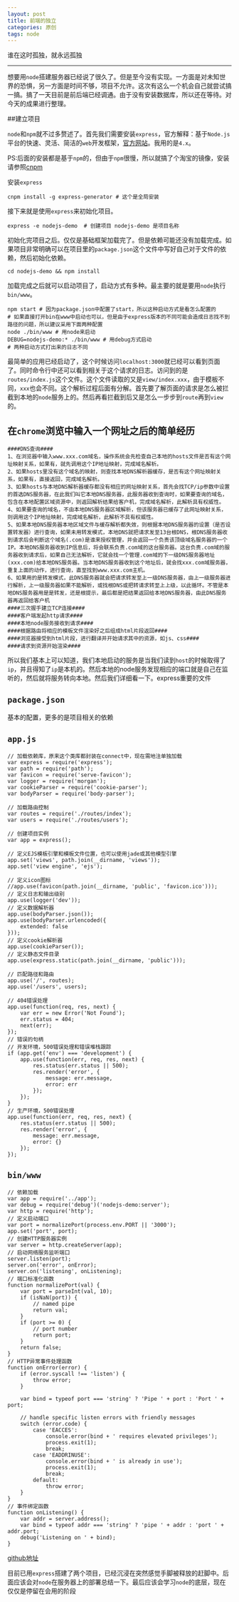 ```yaml
---
layout: post
title: 前端的独立
categories: 原创
tags: node
---
```


谁在这时孤独，就永远孤独

<!--more-->
* * *

想要用`node`搭建服务器已经说了很久了。但是至今没有实现。一方面是对未知世界的恐惧，另一方面是时间不够，项目不允许。这次有这么一个机会自己就尝试搞一搞。搞了一天目前是前后端已经调通。由于没有安装数据库，所以还在等待。对今天的成果进行整理。

##建立项目

`node`和`npm`就不过多赘述了。首先我们需要安装`express`，官方解释：基于`Node.js`平台的快速、灵活、简洁的`web`开发框架，[官方网站](http://expressjs.com/zh/)。我用的是`4.x`。

PS:后面的安装都是基于`npm`的，但由于`npm`很慢，所以就搞了个淘宝的镜像，安装请参照[cnpm](http://npm.taobao.org/)

安装`express`

    cnpm install -g express-generator # 这个是全局安装

接下来就是使用`express`来初始化项目。

    express -e nodejs-demo  # 创建项目 nodejs-demo 是项目名称

初始化完项目之后。仅仅是基础框架加载完了。但是依赖可能还没有加载完成。如果项目非常明确可以在项目里的`package.json`这个文件中写好自己对于文件的依赖，然后初始化依赖。

    cd nodejs-demo && npm install

加载完成之后就可以启动项目了，启动方式有多种。最主要的就是要用`node`执行`bin/www`。

    npm start # 因为package.json中配置了start，所以这种启动方式是看怎么配置的
    # 如果直接打开bin在www中启动也可以，但是由于express版本的不同可能会造成日志找不到路径的问题，所以建议采用下面两种配置
    node ./bin/www # 用node来启动
    DEBUG=nodejs-demo:* ./bin/www # 用debug方式启动
    # 两种启动方式打出来的日志不同

最简单的应用已经启动了，这个时候访问`localhost:3000`就已经可以看到页面了。同时命令行中还可以看到相关于这个请求的日志。访问到的是`routes/index.js`这个文件。这个文件读取的又是`view/index.xxx`，由于模板不同，`xxx`也会不同。这个解析过程后面有分解。首先要了解页面的请求是怎么被拦截到本地的`node`服务上的。然后再看拦截到后又是怎么一步步到`route`再到`view`的。

## 在`chrome`浏览中输入一个网址之后的简单经历

    ####DNS查询####
    1、在浏览器中输入www.xxx.com域名，操作系统会先检查自己本地的hosts文件是否有这个网址映射关系，如果有，就先调用这个IP地址映射，完成域名解析。
    2、如果hosts里没有这个域名的映射，则查找本地DNS解析器缓存，是否有这个网址映射关系，如果有，直接返回，完成域名解析。
    3、如果hosts与本地DNS解析器缓存都没有相应的网址映射关系，首先会找TCP/ip参数中设置的首选DNS服务器，在此我们叫它本地DNS服务器，此服务器收到查询时，如果要查询的域名，包含在本地配置区域资源中，则返回解析结果给客户机，完成域名解析，此解析具有权威性。
    4、如果要查询的域名，不由本地DNS服务器区域解析，但该服务器已缓存了此网址映射关系，则调用这个IP地址映射，完成域名解析，此解析不具有权威性。
    5、如果本地DNS服务器本地区域文件与缓存解析都失效，则根据本地DNS服务器的设置（是否设置转发器）进行查询，如果未用转发模式，本地DNS就把请求发至13台根DNS，根DNS服务器收到请求后会判断这个域名(.com)是谁来授权管理，并会返回一个负责该顶级域名服务器的一个IP。本地DNS服务器收到IP信息后，将会联系负责.com域的这台服务器。这台负责.com域的服务器收到请求后，如果自己无法解析，它就会找一个管理.com域的下一级DNS服务器地址(xxx.com)给本地DNS服务器。当本地DNS服务器收到这个地址后，就会找xxx.com域服务器，重复上面的动作，进行查询，直至找到www.xxx.com主机。
    6、如果用的是转发模式，此DNS服务器就会把请求转发至上一级DNS服务器，由上一级服务器进行解析，上一级服务器如果不能解析，或找根DNS或把转请求转至上上级，以此循环。不管是本地DNS服务器用是是转发，还是根提示，最后都是把结果返回给本地DNS服务器，由此DNS服务器再返回给客户机
    ####三次握手建立TCP连接####
    ####客户端发起http请求####
    ####本地node服务接收到请求####
    ####根据路由将相应的模板文件渲染好之后组成html片段返回####
    ####浏览器接受到html片段，进行翻译并开始请求其中的资源，如js、css####
    ####请求到资源开始渲染####

所以我们基本上可以知道，我们本地启动的服务是当我们读到`host`的时候取得了`ip`，并且得知了`ip`是本机的。然后本地的node服务发现相应的端口就是自己在监听的，然后就将服务转向本地。然后我们详细看一下。express重要的文件

## `package.json`

基本的配置，更多的是项目相关的依赖

## `app.js`

    // 加载依赖库，原来这个类库都封装在connect中，现在需地注单独加载
    var express = require('express');
    var path = require('path');
    var favicon = require('serve-favicon');
    var logger = require('morgan');
    var cookieParser = require('cookie-parser');
    var bodyParser = require('body-parser');

    // 加载路由控制
    var routes = require('./routes/index');
    var users = require('./routes/users');

    // 创建项目实例
    var app = express();

    // 定义EJS模板引擎和模板文件位置，也可以使用jade或其他模型引擎
    app.set('views', path.join(__dirname, 'views'));
    app.set('view engine', 'ejs');

    // 定义icon图标
    //app.use(favicon(path.join(__dirname, 'public', 'favicon.ico')));
    // 定义日志和输出级别
    app.use(logger('dev'));
    // 定义数据解析器
    app.use(bodyParser.json());
    app.use(bodyParser.urlencoded({
        extended: false
    }));
    // 定义cookie解析器
    app.use(cookieParser());
    // 定义静态文件目录
    app.use(express.static(path.join(__dirname, 'public')));

    // 匹配路径和路由
    app.use('/', routes);
    app.use('/users', users);

    // 404错误处理
    app.use(function(req, res, next) {
        var err = new Error('Not Found');
        err.status = 404;
        next(err);
    });
    // 错误的句柄
    // 开发环境，500错误处理和错误堆栈跟踪
    if (app.get('env') === 'development') {
        app.use(function(err, req, res, next) {
            res.status(err.status || 500);
            res.render('error', {
                message: err.message,
                error: err
            });
        });
    }
    // 生产环境，500错误处理
    app.use(function(err, req, res, next) {
        res.status(err.status || 500);
        res.render('error', {
            message: err.message,
            error: {}
        });
    });

## `bin/www`

    // 依赖加载
    var app = require('../app');
    var debug = require('debug')('nodejs-demo:server');
    var http = require('http');
    // 定义启动端口
    var port = normalizePort(process.env.PORT || '3000');
    app.set('port', port);
    // 创建HTTP服务器实例
    var server = http.createServer(app);
    // 启动网络服务监听端口
    server.listen(port);
    server.on('error', onError);
    server.on('listening', onListening);
    // 端口标准化函数
    function normalizePort(val) {
        var port = parseInt(val, 10);
        if (isNaN(port)) {
            // named pipe
            return val;
        }
        if (port >= 0) {
            // port number
            return port;
        }
        return false;
    }
    // HTTP异常事件处理函数
    function onError(error) {
        if (error.syscall !== 'listen') {
            throw error;
        }

        var bind = typeof port === 'string' ? 'Pipe ' + port : 'Port ' + port;

        // handle specific listen errors with friendly messages
        switch (error.code) {
            case 'EACCES':
                console.error(bind + ' requires elevated privileges');
                process.exit(1);
                break;
            case 'EADDRINUSE':
                console.error(bind + ' is already in use');
                process.exit(1);
                break;
            default:
                throw error;
        }
    }
    // 事件绑定函数
    function onListening() {
        var addr = server.address();
        var bind = typeof addr === 'string' ? 'pipe ' + addr : 'port ' + addr.port;
        debug('Listening on ' + bind);
    }

[github地址](https://github.com/karynsong/express)

目前已用`express`搭建了两个项目，已经沉浸在突然感觉手脚被释放的赶脚中。后面应该会对`node`在服务器上的部署总结一下。最后应该会学习`node`的底层，现在仅仅是停留在会用的阶段
